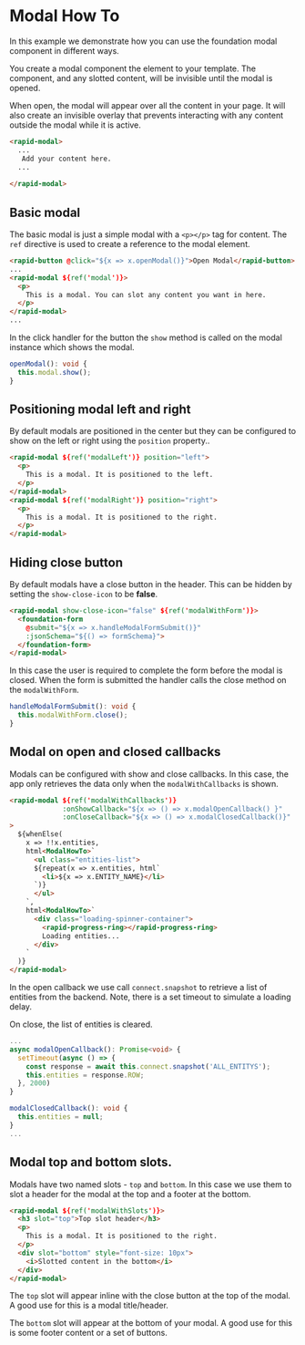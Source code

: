 # Modal How To

In this example we demonstrate how you can use the foundation modal component in different ways.

You create a modal component the element to your template. The component, and any slotted content, will be invisible until the modal is opened.

When open, the modal will appear over all the content in your page. It will also create an invisible overlay that prevents interacting with any content outside the modal while it is active.

```html
<rapid-modal>
  ...
   Add your content here.
  ...
  
</rapid-modal>
```

## Basic modal

The basic modal is just a simple modal with a `<p></p>` tag for content. The `ref` directive is used to create a reference to the modal element.

```html
<rapid-button @click="${x => x.openModal()}">Open Modal</rapid-button>
...
<rapid-modal ${ref('modal')}>
  <p>
    This is a modal. You can slot any content you want in here.
  </p>
</rapid-modal>
...
```

In the click handler for the button the `show` method is called on the modal instance which shows the modal.

```ts
openModal(): void {
  this.modal.show();
}
```

## Positioning modal left and right

By default modals are positioned in the center but they can be configured to show on the left or right using the `position` property..

```html
<rapid-modal ${ref('modalLeft')} position="left">
  <p>
    This is a modal. It is positioned to the left.
  </p>
</rapid-modal>
<rapid-modal ${ref('modalRight')} position="right">
  <p>
    This is a modal. It is positioned to the right.
  </p>
</rapid-modal>
```

## Hiding close button

By default modals have a close button in the header. This can be hidden by setting the `show-close-icon` to be **false**.

```html
<rapid-modal show-close-icon="false" ${ref('modalWithForm')}>
  <foundation-form
    @submit="${x => x.handleModalFormSubmit()}"
    :jsonSchema="${() => formSchema}">
  </foundation-form>
</rapid-modal>
```

In this case the user is required to complete the form before the modal is closed. When the form is submitted the handler calls the close method on the `modalWithForm`.

```ts
handleModalFormSubmit(): void {
  this.modalWithForm.close();
}
```

## Modal on open and closed callbacks

Modals can be configured with show and close callbacks. In this case, the app only retrieves the data only when the `modalWithCallbacks` is shown.

```html
<rapid-modal ${ref('modalWithCallbacks')}
             :onShowCallback="${x => () => x.modalOpenCallback() }"
             :onCloseCallback="${x => () => x.modalClosedCallback()}"
>
  ${whenElse(
    x => !!x.entities,
    html<ModalHowTo>`
      <ul class="entities-list">
      ${repeat(x => x.entities, html`
        <li>${x => x.ENTITY_NAME}</li>
      `)}
      </ul>
    `,
    html<ModalHowTo>`
      <div class="loading-spinner-container">
        <rapid-progress-ring></rapid-progress-ring>
        Loading entities...
      </div>
    `
  )}
</rapid-modal>
```

In the open callback we use call `connect.snapshot` to retrieve a list of entities from the backend. Note, there is a set timeout to simulate a loading delay.

On close, the list of entities is cleared.

```ts
...
async modalOpenCallback(): Promise<void> {
  setTimeout(async () => {
    const response = await this.connect.snapshot('ALL_ENTITYS');
    this.entities = response.ROW;
  }, 2000)
}

modalClosedCallback(): void {
  this.entities = null;
}
...
```

## Modal top and bottom slots.

Modals have two named slots - `top` and `bottom`. In this case we use them to slot a header for the modal at the top and a footer at the bottom.

```html
<rapid-modal ${ref('modalWithSlots')}>
  <h3 slot="top">Top slot header</h3>
  <p>
    This is a modal. It is positioned to the right.
  </p>
  <div slot="bottom" style="font-size: 10px">
    <i>Slotted content in the bottom</i>
  </div>
</rapid-modal>
```

The `top` slot will appear inline with the close button at the top of the modal. A good use for this is a modal title/header.

The `bottom` slot will appear at the bottom of your modal. A good use for this is some footer content or a set of buttons.
